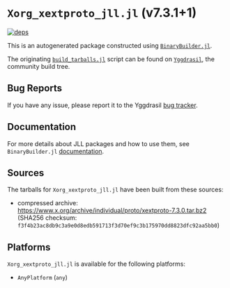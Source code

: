 # `Xorg_xextproto_jll.jl` (v7.3.1+1)

[![deps](https://juliahub.com/docs/Xorg_xextproto_jll/deps.svg)](https://juliahub.com/ui/Packages/General/Xorg_xextproto_jll/)

This is an autogenerated package constructed using [`BinaryBuilder.jl`](https://github.com/JuliaPackaging/BinaryBuilder.jl).

The originating [`build_tarballs.jl`](https://github.com/JuliaPackaging/Yggdrasil/blob/7659be40c77f5120be74c1766f9ef5e369d60222/X/Xorg_xextproto/build_tarballs.jl) script can be found on [`Yggdrasil`](https://github.com/JuliaPackaging/Yggdrasil/), the community build tree.

## Bug Reports

If you have any issue, please report it to the Yggdrasil [bug tracker](https://github.com/JuliaPackaging/Yggdrasil/issues).

## Documentation

For more details about JLL packages and how to use them, see `BinaryBuilder.jl` [documentation](https://docs.binarybuilder.org/stable/jll/).

## Sources

The tarballs for `Xorg_xextproto_jll.jl` have been built from these sources:

* compressed archive: https://www.x.org/archive/individual/proto/xextproto-7.3.0.tar.bz2 (SHA256 checksum: `f3f4b23ac8db9c3a9e0d8edb591713f3d70ef9c3b175970dd8823dfc92aa5bb0`)

## Platforms

`Xorg_xextproto_jll.jl` is available for the following platforms:

* `AnyPlatform` (`any`)

